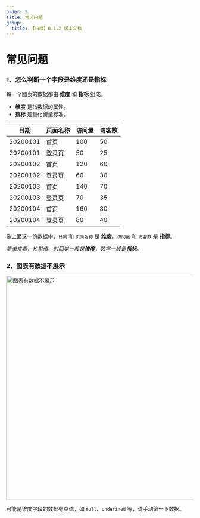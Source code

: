 ```yaml
---
order: 5
title: 常见问题
group:
  title: 【归档】0.1.X 版本文档
---
```


# 常见问题

### 1、怎么判断一个字段是维度还是指标

每一个图表的数据都由 **维度** 和 **指标** 组成。

- **维度** 是指数据的属性。
- **指标** 是量化衡量标准。

| 日期     | 页面名称 | 访问量 | 访客数 |
| -------- | -------- | ------ | ------ |
| 20200101 | 首页     | 100    | 50     |
| 20200101 | 登录页   | 50     | 25     |
| 20200102 | 首页     | 120    | 60     |
| 20200102 | 登录页   | 60     | 30     |
| 20200103 | 首页     | 140    | 70     |
| 20200103 | 登录页   | 70     | 35     |
| 20200104 | 首页     | 160    | 80     |
| 20200104 | 登录页   | 80     | 40     |

像上面这一份数据中，`日期` 和 `页面名称` 是 **维度**，`访问量` 和 `访客数` 是 **指标**。

_简单来看，枚举值、时间类一般是**维度**，数字一般是**指标**。_

### 2、图表有数据不展示

<img src="https://img.alicdn.com/imgextra/i2/O1CN011ro0R824CdjdEdkUC_!!6000000007355-2-tps-1610-754.png" alt="图表有数据不展示" width="600"/>

可能是维度字段的数据有空值，如 `null`、`undefined` 等，请手动筛一下数据。
